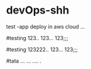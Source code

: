 # devOps-shh
test -app deploy in aws cloud ... 

#testing 123.. 123... 123;;;

#testing 123222.. 123... 123;;;

#tata ... ... .... .
